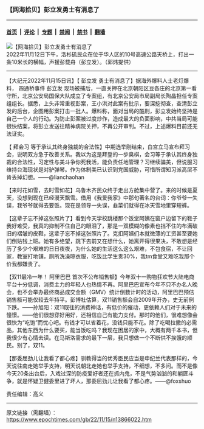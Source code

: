 ### 【网海拾贝】彭立发勇士有消息了

---

#### [首页](../../../..?n13866022) &nbsp;|&nbsp; [评论](../../../../../epoch-comment?n13866022) &nbsp;|&nbsp; [专题](../../../../../epoch-special?n13866022) &nbsp;|&nbsp; [禁闻](../../../../../epoch-news?n13866022) &nbsp;|&nbsp; [禁书](../../../../../books?n13866022) &nbsp;|&nbsp; [翻墙](https://github.com/gfw-breaker/nogfw/blob/master/README.md?n13866022)


<div><img alt="【网海拾贝】彭立发勇士有消息了" class="attachment-djy_600_400 size-djy_600_400 wp-post-image" src="https://i.epochtimes.com/assets/uploads/2022/11/id13865343-5-4-600x400.jpg"/>
<div class="caption">
 2022年11月12日下午，洛杉矶民众在位于华人区的10号高速公路天桥上，打出一条10米长的横幅，声援彭载舟（彭立发）。（郭炜提供）
</div></div><hr/><div class="post_content" id="artbody" itemprop="articleBody">
 <!-- article content begin -->
 <p>
  【大纪元2022年11月15日讯】【
  <ok href="https://www.epochtimes.com/gb/tag/%E5%BD%AD%E7%AB%8B%E5%8F%91.html">
   彭立发
  </ok>
  勇士有消息了】据海外爆料人士老灯爆料，
  <ok href="https://www.epochtimes.com/gb/tag/%E5%9B%9B%E9%80%9A%E6%A1%A5%E4%BA%8B%E4%BB%B6.html">
   四通桥事件
  </ok>
  <ok href="https://www.epochtimes.com/gb/tag/%E5%BD%AD%E7%AB%8B%E5%8F%91.html">
   彭立发
  </ok>
  现场被捕后，一直关押在北京朝阳区豆各庄的北京第一看守所，北京公安局国保大队成立了专案组，有北京公安局市局副局长陶晶担任专案组组长。据悉，上头非常重视彭案，王小洪对此案有批示，要深挖彻查，查清彭立发的后台，企图用彭案打击一批人。爆料称，面对当局的酷刑，彭立发始终坚持是自己一个人的行动。为防止彭案被过度炒作，造成最大的负面影响，中共当局可能很快结案，将彭立发送往精神病院关押，不再公开审判。不过，上述爆料目前还无法证实。
 </p>
 <p>
  【
  <ok href="https://www.epochtimes.com/gb/tag/%E6%8B%9C%E4%BC%9A%E4%B9%A0.html">
   拜会习
  </ok>
  等于承认其终身独裁的合法性】中期选举刚结束，白宫立马宣布拜习会，说明双方急于改善关系。我以为这是拜登的一步臭棋，会习等于承认其终身独裁的合法性，习定性与美斗争你死我活，能负责任地管理？习继续骗美，但说服习维持台海现状是对驴弹琴。作为体制美已认识到党国威胁，可惜所谓知习派高层不肯丢掉幻想。——@lianchaohan
 </p>
 <p>
  【来时花如雪，去时雪如花】乌鲁木齐民众终于走出方舱集中营了。来的时候是夏天，没想到现在已经漫天飘雪。借用《我爱我家》中那句著名的台词：你爷爷一失误，我爷爷就得去要饭。现在是领导一失误，韭菜们就得在冰天雪地里穿短裤。
 </p>
 <p>
  【这辈子忘不掉这张照片了】看到今天学校跳楼那个饭堂阿姨在窗户边留下的鞋子我好难受，我真的抑制不住自己的眼泪了，那是一双模糊的像素也挡不住的布满破旧的褶皱的皮鞋，这辈子忘不掉这张照片了。克扣阿姨们本就微薄的工资甚至要她们倒贴钱上班。她有多绝望，跳下去前又在想什么，她离开得很果决，不敢想是经历了多少个艰难的日日夜夜，为什么她的生活这么这么艰难，不包食宿，不让回家，教室打地铺，厕所洗澡晾衣服，吃饭比学生贵30%，我tm食堂又难吃我那个价我都嫌贵了。
 </p>
 <p>
  【双11最冷一年！
  <ok href="https://www.epochtimes.com/gb/tag/%E9%98%BF%E9%87%8C%E5%B7%B4%E5%B7%B4.html">
   阿里巴巴
  </ok>
  首次不公布销售额】今年双十一购物狂欢节大陆电商平台十分低调，消费主力的年轻人也热情不再。阿里巴巴宣布今年不只不办名人晚会，也不会举办最终商品成交金额（GMV）统计倒数计时的活动，阿里巴巴预估销售额可能仅较去年持平。彭博社估算，双11销售额会自2009年开办，史无前例下跌。——孙旭阳：双11既往的消费神话，有低价的催动，更依赖人们对于未来的憧憬。——他们很想穿好用好，还相信自己有能力支付。那时的他们，很难想像会很快为“吃饱”而忧心吧。有钱才可以省着花，没钱只能不花。除了吃喝拉撒的必需品，其他东西为什么要买，能当饭吃吗？我现在困居的家中，大概有两千本书，但我很少有心情去读。在马斯洛需求的最下一层，我只想做一个不断供不挨饿的顺民。别了，双11。
 </p>
 <p>
  【那委屈劲儿让我看了都心疼】驯教得当的优秀臣民应当是申纪兰代表那样的，今天说往南走她举手支持，明天说朝北走她也举手支持，不细想，不多问。而不是像今天20条出台后，入戏过深的防疫爱好者还在抓内鬼，不是气势汹汹的和躺匪斗争，就是怀疑卫健委里进了坏人，那委屈劲儿让我看了都心疼。——@foxshuo
 </p>
 <p>
  责任编辑：高义
 </p>
 <!-- article content end -->
 <div id="below_article_ad">
 </div>
</div>


---

原文链接（需翻墙）：https://www.epochtimes.com/gb/22/11/15/n13866022.htm